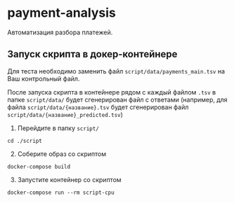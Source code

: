 # payment-analysis
Автоматизация разбора платежей.

## Запуск скрипта в докер-контейнере

Для теста необходимо заменить файл `script/data/payments_main.tsv` на Ваш контрольный файл.

После запуска скрипта в контейнере рядом с каждый файлом `.tsv` в папке `script/data/` будет сгенерирован файл с ответами (например, для файла `script/data/{название}.tsv` будет сгенерирован файл `script/data/{название}_predicted.tsv`)

1. Перейдите в папку `script/`

```
cd ./script
```

2. Соберите образ со скриптом

```
docker-compose build
```

3. Запустите контейнер со скриптом

```
docker-compose run --rm script-cpu
```
